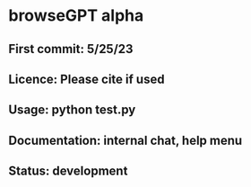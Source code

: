 # browseGPT alpha
## First commit: 5/25/23
## Licence: Please cite if used
## Usage: python test.py
## Documentation: internal chat, help menu
## Status: development